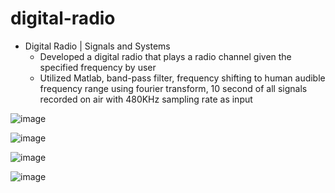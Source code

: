 # digital-radio

* Digital Radio | Signals and Systems
  * Developed a digital radio that plays a radio channel given the specified frequency by user
  * Utilized Matlab, band-pass filter, frequency shifting to human audible frequency range using fourier transform, 10 second of all signals recorded on air with 480KHz sampling rate as input 

![image](https://github.com/amirbelbasi/digital-radio/assets/58425120/ecfa47bb-94d9-49f3-8132-f92f4f749ae9)

![image](https://github.com/amirbelbasi/digital-radio/assets/58425120/08e148e7-787f-4dc0-8154-15be3ef0f310)

![image](https://github.com/amirbelbasi/digital-radio/assets/58425120/504bd29d-fa80-41cb-a591-425beaac1554)

![image](https://github.com/amirbelbasi/digital-radio/assets/58425120/f637bfca-39dd-4d20-b8cd-e7a04d92654c)
